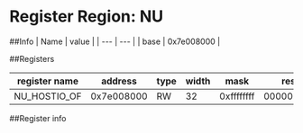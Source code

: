 # Register Region: NU


##Info
| Name | value |
| --- | --- |
| base | 0x7e008000 |

##Registers

| register name | address | type | width | mask | reset |
| --- | --- | --- | --- | --- | --- |
| NU_HOSTIO_OF | 0x7e008000 | RW | 32 | 0xffffffff | 0000000000 |

##Register info

